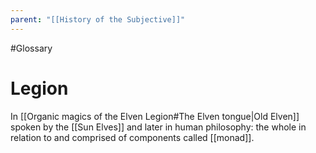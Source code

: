 ```yaml
---
parent: "[[History of the Subjective]]"
---
```

#Glossary 
# Legion

In [[Organic magics of the Elven Legion#The Elven tongue|Old Elven]] spoken by the [[Sun Elves]] and later in human philosophy: the whole in relation to and comprised of components called [[monad]].
